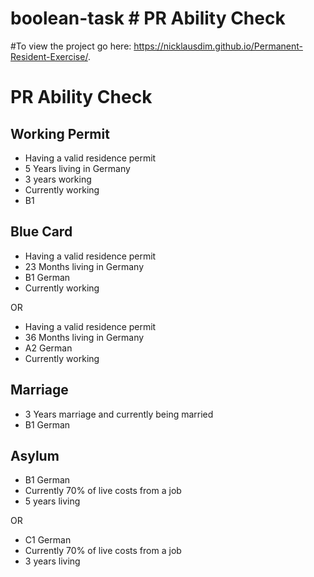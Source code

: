 # boolean-task # PR Ability Check

#To view the project go here: https://nicklausdim.github.io/Permanent-Resident-Exercise/.

# PR Ability Check

## Working Permit
- Having a valid residence permit
- 5 Years living in Germany
- 3 years working
- Currently working
- B1

## Blue Card
- Having a valid residence permit
- 23 Months living in Germany
- B1 German
- Currently working

OR

- Having a valid residence permit
- 36 Months living in Germany
- A2 German
- Currently working

## Marriage
- 3 Years marriage and currently being married
- B1 German

## Asylum
- B1 German
- Currently 70% of live costs from a job
- 5 years living

OR

- C1 German
- Currently 70% of live costs from a job
- 3 years living
